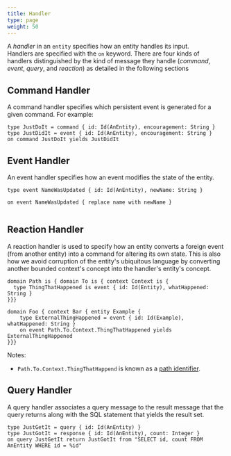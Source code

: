 ```yaml
---
title: Handler
type: page
weight: 50
---
```


A _handler_ in an `entity` specifies how an entity handles its input.  
Handlers are specified with the `on` keyword. There are four kinds of handlers 
distinguished by the kind of message they handle (_command_, _event_, _query_,
and _reaction_) as detailed in the following sections 

## Command Handler
A command handler specifies which persistent event is generated for a given 
command.  For example:

```riddl
type JustDoIt = command { id: Id(AnEntity), encouragement: String }
type JustDidIt = event { id: Id(AnEntity), encouragement: String }
on command JustDoIt yields JustDidIt
```

## Event Handler
An event handler specifies how an event modifies the state of the entity. 
```riddl
type event NameWasUpdated { id: Id(AnEntity), newName: String }

on event NameWasUpdated { replace name with newName }
 
```
## Reaction Handler
A reaction handler is used to specify how an entity converts a foreign event 
(from another entity) into a command for altering its own state. This is also
how we avoid corruption of the entity's ubiquitous language by converting 
another bounded context's concept into the handler's entity's concept. 
```riddl
domain Path is { domain To is { context Context is {
  type ThingThatHappened is event { id: Id(Entity), whatHappened: String }
}}}

domain Foo { context Bar { entity Example {
    type ExternalThingHappened = event { id: Id(Example), whatHappened: String }
    on event Path.To.Context.ThingThatHappened yields ExternalThingHappened
}}}    
```
Notes:
* `Path.To.Context.ThingThatHappend` is known as a 
  [path identifier](../../../../hierarchy#Path_Identifiers).

## Query Handler
A query handler associates a query message to the result message that the query returns along 
with the SQL statement that yields the result set. 
```riddl
type JustGetIt = query { id: Id(AnEntity) }
type JustGotIt = response { id: Id(AnEntity), count: Integer }
on query JustGetIt return JustGotIt from "SELECT id, count FROM AnEntity WHERE id = %id"
```
